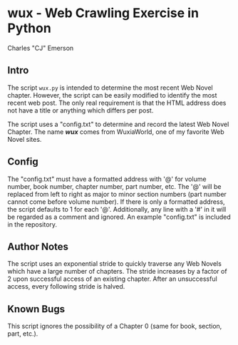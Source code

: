 # wux - Web Crawling Exercise in Python
Charles "CJ" Emerson

## Intro
The script `wux.py` is intended to determine the most recent Web Novel chapter. However, the script can be easily modified to identify the most recent web post. The only real requirement is that the HTML address does not have a title or anything which differs per post.

The script uses a "config.txt" to determine and record the latest Web Novel Chapter. The name ***wux*** comes from WuxiaWorld, one of my favorite Web Novel sites.

## Config
The "config.txt" must have a formatted address with '@' for volume number, book number, chapter number, part number, etc. The '@' will be replaced from left to right as major to minor section numbers (part number cannot come before volume number). If there is only a formatted address, the script defaults to 1 for each '@'. Additionally, any line with a '#' in it will be regarded as a comment and ignored. An example "config.txt" is included in the repository.

## Author Notes
The script uses an exponential stride to quickly traverse any Web Novels which have a large number of chapters. The stride increases by a factor of 2 upon successful access of an existing chapter. After an unsuccessful access, every following stride is halved.

## Known Bugs
This script ignores the possibility of a Chapter 0 (same for book, section, part, etc.).
